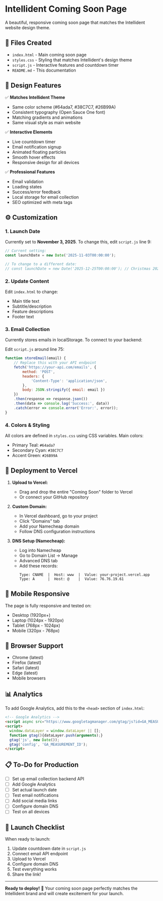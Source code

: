 # Intellident Coming Soon Page

A beautiful, responsive coming soon page that matches the Intellident website design theme.

## 📁 Files Created

- `index.html` - Main coming soon page
- `styles.css` - Styling that matches Intellident's design theme
- `script.js` - Interactive features and countdown timer
- `README.md` - This documentation

## 🎨 Design Features

✅ **Matches Intellident Theme**
- Same color scheme (#64ada7, #38C7C7, #26B99A)
- Consistent typography (Open Sauce One font)
- Matching gradients and animations
- Same visual style as main website

✅ **Interactive Elements**
- Live countdown timer
- Email notification signup
- Animated floating particles
- Smooth hover effects
- Responsive design for all devices

✅ **Professional Features**
- Email validation
- Loading states
- Success/error feedback
- Local storage for email collection
- SEO optimized with meta tags

## ⚙️ Customization

### 1. Launch Date
Currently set to **November 3, 2025**. To change this, edit `script.js` line 9:
```javascript
// Current setting:
const launchDate = new Date('2025-11-03T00:00:00');

// To change to a different date:
// const launchDate = new Date('2025-12-25T00:00:00'); // Christmas 2025
```

### 2. Update Content
Edit `index.html` to change:
- Main title text
- Subtitle/description
- Feature descriptions
- Footer text

### 3. Email Collection
Currently stores emails in localStorage. To connect to your backend:

Edit `script.js` around line 75:
```javascript
function storeEmail(email) {
    // Replace this with your API endpoint
    fetch('https://your-api.com/emails', {
        method: 'POST',
        headers: {
            'Content-Type': 'application/json',
        },
        body: JSON.stringify({ email: email })
    })
    .then(response => response.json())
    .then(data => console.log('Success:', data))
    .catch(error => console.error('Error:', error));
}
```

### 4. Colors & Styling
All colors are defined in `styles.css` using CSS variables. Main colors:
- Primary Teal: `#64ada7`
- Secondary Cyan: `#38C7C7`
- Accent Green: `#26B99A`

## 🚀 Deployment to Vercel

1. **Upload to Vercel:**
   - Drag and drop the entire "Coming Soon" folder to Vercel
   - Or connect your GitHub repository

2. **Custom Domain:**
   - In Vercel dashboard, go to your project
   - Click "Domains" tab
   - Add your Namecheap domain
   - Follow DNS configuration instructions

3. **DNS Setup (Namecheap):**
   - Log into Namecheap
   - Go to Domain List → Manage
   - Advanced DNS tab
   - Add these records:
     ```
     Type: CNAME  |  Host: www  |  Value: your-project.vercel.app
     Type: A      |  Host: @    |  Value: 76.76.19.61
     ```

## 📱 Mobile Responsive

The page is fully responsive and tested on:
- Desktop (1920px+)
- Laptop (1024px - 1920px)
- Tablet (768px - 1024px)
- Mobile (320px - 768px)

## 🔧 Browser Support

- Chrome (latest)
- Firefox (latest)
- Safari (latest)
- Edge (latest)
- Mobile browsers

## 📊 Analytics

To add Google Analytics, add this to the `<head>` section of `index.html`:
```html
<!-- Google Analytics -->
<script async src="https://www.googletagmanager.com/gtag/js?id=GA_MEASUREMENT_ID"></script>
<script>
  window.dataLayer = window.dataLayer || [];
  function gtag(){dataLayer.push(arguments);}
  gtag('js', new Date());
  gtag('config', 'GA_MEASUREMENT_ID');
</script>
```

## 📋 To-Do for Production

- [ ] Set up email collection backend API
- [ ] Add Google Analytics
- [ ] Set actual launch date
- [ ] Test email notifications
- [ ] Add social media links
- [ ] Configure domain DNS
- [ ] Test on all devices

## 🎯 Launch Checklist

When ready to launch:
1. Update countdown date in `script.js`
2. Connect email API endpoint
3. Upload to Vercel
4. Configure domain DNS
5. Test everything works
6. Share the link!

---

**Ready to deploy!** 🚀 Your coming soon page perfectly matches the Intellident brand and will create excitement for your launch. 
